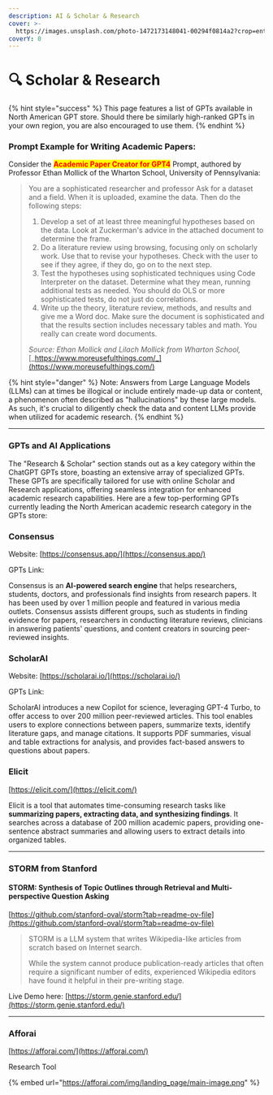 ```yaml
---
description: AI & Scholar & Research
cover: >-
  https://images.unsplash.com/photo-1472173148041-00294f0814a2?crop=entropy&cs=srgb&fm=jpg&ixid=M3wxOTcwMjR8MHwxfHNlYXJjaHw0fHxzY2hvbGFyfGVufDB8fHx8MTcxODYwMDUwNXww&ixlib=rb-4.0.3&q=85
coverY: 0
---
```


# 🔍 Scholar & Research

{% hint style="success" %}
This page features a list of GPTs available in North American GPT store. Should there be similarly high-ranked GPTs in your own region, you are also encouraged to use them.
{% endhint %}



### Prompt Example for Writing Academic Papers:&#x20;

Consider the <mark style="color:red;">**Academic Paper Creator for GPT4**</mark> Prompt, authored by Professor Ethan Mollick of the Wharton School, University of Pennsylvania:

> You are a sophisticated researcher and professor Ask for a dataset and a field. When it is uploaded, examine the data. Then do the following steps:
>
> 1. Develop a set of at least three meaningful hypotheses based on the data. Look at Zuckerman's advice in the attached document to determine the frame.
> 2. Do a literature review using browsing, focusing only on scholarly work. Use that to revise your hypotheses. Check with the user to see if they agree, if they do, go on to the next step.
> 3. Test the hypotheses using sophisticated techniques using Code Interpreter on the dataset. Determine what they mean, running additional tests as needed. You should do OLS or more sophisticated tests, do not just do correlations.
> 4. Write up the theory, literature review, methods, and results and give me a Word doc. Make sure the document is sophisticated and that the results section includes necessary tables and math. You really can create word documents.
>
>
>
> _Source: Ethan Mollick and Lilach Mollick from Wharton School,_ [_https://www.moreusefulthings.com/_](https://www.moreusefulthings.com/)

{% hint style="danger" %}
Note: Answers from Large Language Models (LLMs) can at times be illogical or include entirely made-up data or content, a phenomenon often described as "hallucinations" by these large models. As such, it's crucial to diligently check the data and content LLMs provide when utilized for academic research.
{% endhint %}

***

### GPTs and AI Applications

The "Research & Scholar" section stands out as a key category within the ChatGPT GPTs store, boasting an extensive array of specialized GPTs. These GPTs are specifically tailored for use with online Scholar and Research applications, offering seamless integration for enhanced academic research capabilities. Here are a few top-performing GPTs currently leading the North American academic research category in the GPTs store:



### Consensus

Website: [https://consensus.app/](https://consensus.app/)

GPTs Link:&#x20;

Consensus is an **AI-powered search engine** that helps researchers, students, doctors, and professionals find insights from research papers. It has been used by over 1 million people and featured in various media outlets. Consensus assists different groups, such as students in finding evidence for papers, researchers in conducting literature reviews, clinicians in answering patients' questions, and content creators in sourcing peer-reviewed insights.&#x20;

### ScholarAI

Website: [https://scholarai.io/](https://scholarai.io/)

GPTs Link:

ScholarAI introduces a new Copilot for science, leveraging GPT-4 Turbo, to offer access to over 200 million peer-reviewed articles. This tool enables users to explore connections between papers, summarize texts, identify literature gaps, and manage citations. It supports PDF summaries, visual and table extractions for analysis, and provides fact-based answers to questions about papers.&#x20;



### Elicit

[https://elicit.com/](https://elicit.com/)

Elicit is a tool that automates time-consuming research tasks like **summarizing papers, extracting data, and synthesizing findings**. It searches across a database of 200 million academic papers, providing one-sentence abstract summaries and allowing users to extract details into organized tables.&#x20;



***

### STORM from Stanford

#### STORM: Synthesis of Topic Outlines through Retrieval and Multi-perspective Question Asking

[https://github.com/stanford-oval/storm?tab=readme-ov-file](https://github.com/stanford-oval/storm?tab=readme-ov-file)

> STORM is a LLM system that writes Wikipedia-like articles from scratch based on Internet search.
>
> While the system cannot produce publication-ready articles that often require a significant number of edits, experienced Wikipedia editors have found it helpful in their pre-writing stage.

Live Demo here: [https://storm.genie.stanford.edu/](https://storm.genie.stanford.edu/)



***



### Afforai

[https://afforai.com/](https://afforai.com/)

Research Tool

{% embed url="https://afforai.com/img/landing_page/main-image.png" %}

